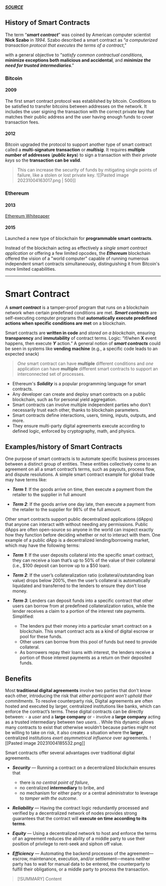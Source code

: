 
[___SOURCE___](https://www.blockchain.education/blockchain101/smart-contracts)
## History of Smart Contracts
The term “___smart contract___” was coined by American computer scientist __Nick Szabo__ in _1994_. 
Szabo described a smart contract as “_a computerized transaction protocol that executes the terms of a contract_,” 

with a general objective to “_satisfy common contractual conditions_, __minimize exceptions both malicious and accidental__, and ___minimize the need for trusted intermediaries___.”

### Bitcoin
#### 2009
The first smart contract protocol was established by bitcoin.
Conditions to be satisfied to transfer bitcoins between addresses on the network.
It includes the user signing the transaction with the correct private key that matches their public address and the user having enough funds to cover transaction fees.
#### 2012
Bitcoin upgraded the protocol to support another type of smart contract called a __multi-signature transaction__ or ___multisig___.
It requires __multiple number of addresses__ (___public keys___) to sign a transaction with their _private keys_ so the __transaction can be valid__.
> This can increase the security of funds by mitigating single points of failure, like a stolen or lost private key.
![[Pasted image 20231004163017.png | 500]]

### Ethereum
#### 2013
[Ethereum Whitepaper](https://ethereum.org/en/whitepaper/)

#### 2015
Launched a new type of blockchain for __programmable smart contracts__.

Instead of the blockchain acting as effectively a _single smart contract application_ or offering a few limited opcodes,
the ___Ethereum___ blockchain offered the vision of a "world computer" capable of running numerous independent smart contracts simultaneously, distinguishing it from Bitcoin's more limited capabilities.

---

# Smart Contract
A ___smart contract___ is a tamper-proof program that runs on a blockchain network when certain predefined conditions are met.
___Smart contracts___ are self-executing computer programs that __automatically execute predefined actions when specific conditions are met__ on a blockchain.

Smart contracts are __written in code__ and _stored on a blockchain_, ensuring __transparency__ and __immutability__ of contract terms.
	Logic: “if/when __X__ event happens, then execute ___Y___ action.”
	A general notion of ___smart contracts___ could be seen in systems like __vending machine__ (e.g., a specific code leads to an expected snack)

> _One_ smart contract can have __multiple__ different conditions and _one_ application can have __multiple__ different smart contracts to support an interconnected set of processes.

- Ethereum's ___Solidity___ is a popular programming language for smart contracts.
- Any developer can create and deploy smart contracts on a public blockchain, such as for personal yield aggregation.
- Smart contracts can involve multiple independent parties who don't necessarily trust each other, thanks to blockchain parameters.
- Smart contracts define interactions, users, timing, inputs, outputs, and more.
- They ensure multi-party digital agreements execute according to defined logic, enforced by cryptography, math, and physics.

## Examples/history of Smart Contracts
One purpose of smart contracts is to automate specific business processes between a distinct group of entities. These entities collectively come to an agreement on all a smart contract’s terms, such as payouts, process flow, and dispute resolutions. A simple smart contract example for global trade may have terms like:

- ___Term 1___: If the goods arrive on time, then execute a payment from the retailer to the supplier in full amount
    
- ___Term 2___: If the goods arrive one day late, then execute a payment from the retailer to the supplier for 98% of the full amount.
    

Other smart contracts support public decentralized applications (dApps) that anyone can interact with without needing any permissions. Public dApps are often open-source so anyone in the world can inspect exactly how they function before deciding whether or not to interact with them. One example of a public dApp is a decentralized lending/borrowing market, which may have the following terms:

- ___Term 1___: If the user deposits collateral into the specific smart contract, they can receive a loan that’s up to 50% of the value of their collateral (i.e., $100 deposit can borrow up to a $50 loan).
    
- ___Term 2___: If the user’s collateralization ratio (collateral/outstanding loan value) drops below 200%, then the user’s collateral is automatically liquidated and transferred to the lenders to ensure they don’t lose money.
    
- ___Term 3___: Lenders can deposit funds into a specific contract that other users can borrow from at predefined collateralization ratios, while the lender receives a claim to a portion of the interest rate payments.
	Simplified:
	- The lenders put their money into a particular smart contract on a blockchain. This smart contract acts as a kind of digital escrow or pool for these funds.
	- Other users can borrow from this pool of funds but need to provide collateral.
	- As borrowers repay their loans with interest, the lenders receive a portion of those interest payments as a return on their deposited funds.

## Benefits
Most __traditional digital agreements__ involve two parties that don’t know each other, introducing the risk that _either participant won’t uphold their commitments_.
	To resolve counterparty risk, 
		Digital agreements are often hosted and executed by larger, centralized institutions like banks, which can enforce the contract’s terms.
		These digital contracts can be directly between: 
			- a _user_ and a __large company__ or 
			- involve a __large company__ acting as a trusted intermediary between _two users_.
			. 
	While this dynamic allows many contracts to exist that otherwise wouldn’t because parties might not be willing to take on risk, 
	it also creates a situation where the __larger__, centralized institutions _exert asymmetrical influence_ over agreements.
	![[Pasted image 20231004185532.png]]

Smart contracts offer several advantages over traditional digital agreements.

- ___Security___ — Running a contract on a decentralized blockchain ensures that 
	- there is _no central point of failure_, 
	- no centralized __intermediary__ to bribe, and 
	- no mechanism for either party or a central administrator to leverage to _tamper with the outcome_.
	    
- ___Reliability___ — Having the contract logic redundantly processed and verified by a decentralized network of nodes provides strong guarantees that the contract will __execute on time according to its terms__.
    
- ___Equity___ — Using a decentralized network to host and enforce the terms of an agreement reduces the ability of a middle party to use their position of privilege to rent-seek and siphon off value.
    
- ___Efficiency___ — Automating the backend processes of the agreement—escrow, maintenance, execution, and/or settlement—means neither party has to wait for manual data to be entered, the counterparty to fulfill their obligations, or a middle party to process the transaction.












> [!SUMMARY]
> Content

